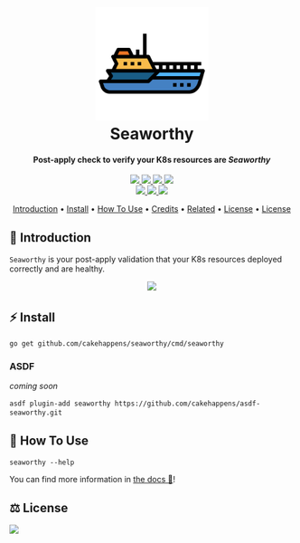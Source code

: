 <h1 align="center">
  <br>
  <a href="http://github.com/cakehappens/seaworthy"><img src="./assets/036-yacht.svg" alt="seaworthy" width="200px" /></a>
  <br>
  Seaworthy
  <br>
</h1>

<h4 align="center">Post-apply check to verify your K8s resources are <i>Seaworthy</i></h4>

<!-- <a href="https://github.com/cakehappens/seaworthy/releases/">
  <img src="https://img.shields.io/github/release/cakehappens/seaworthy.svg">
</a> -->

<p align="center">
  <a href="https://github.com/cakehappens/seaworthy/actions">
    <img src="https://github.com/cakehappens/seaworthy/workflows/tests/badge.svg">
  </a>
  <a href="https://coveralls.io/github/cakehappens/seaworthy?branch=main">
    <img src="https://coveralls.io/repos/github/cakehappens/seaworthy/badge.svg?branch=main">
  </a>
  <a href="https://pkg.go.dev/github.com/cakehappens/seaworthy">
    <img src="https://img.shields.io/badge/godoc-reference-5272B4.svg">
  </a>
  <a href="./go.mod">
    <img src="https://img.shields.io/github/go-mod/go-version/cakehappens/seaworthy">
  </a>
  <br />
  <a href="https://saythanks.io/to/ghostsquad">
    <img src="https://img.shields.io/badge/Say%20Thanks-!-1EAEDB.svg">
  </a>
  <a href="buymeacoff.ee/50onA1pjc">
    <img src="https://img.shields.io/badge/buymeacoffee-%24-orange">
  </a>
  <a href="./LICENSE">
    <img src="https://img.shields.io/github/license/cakehappens/seaworthy">
  </a>
</p>

<p align="center">
  <a href="#introduction">Introduction</a> •
  <a href="#install">Install</a> •
  <a href="#how-to-use">How To Use</a> •
  <a href="#credits">Credits</a> •
  <a href="#related--inspiration">Related</a> •
  <a href="#credits">License</a> •
  <a href="#license">License</a>
</p>

## 👋 Introduction

`Seaworthy` is your post-apply validation that your K8s resources deployed correctly and are healthy.

<p align="center">
  <a href="https://asciinema.org/a/rQiNNFKIL5N5R4E3JUrjVQ6s7">
    <img src="https://asciinema.org/a/rQiNNFKIL5N5R4E3JUrjVQ6s7.svg">
  </a>
</p>

## ⚡️ Install

```shell
go get github.com/cakehappens/seaworthy/cmd/seaworthy
```

### ASDF

_coming soon_

```shell
asdf plugin-add seaworthy https://github.com/cakehappens/asdf-seaworthy.git
```

## 📖 How To Use

```shell
seaworthy --help
```

You can find more information in [the docs 📖](./docs)!

## ⚖️ License

<a href="./LICENSE">
    <img src="https://img.shields.io/github/license/cakehappens/lonely-mountain">
</a>
